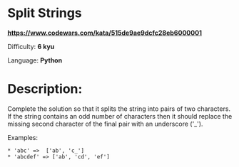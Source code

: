 # Split Strings

**<https://www.codewars.com/kata/515de9ae9dcfc28eb6000001>**

Difficulty: **6 kyu**

Language: **Python**

# Description:

Complete the solution so that it splits the string into pairs of two characters. If the string contains an odd number of characters then it should replace the missing second character of the final pair with an underscore ('\_').


Examples:



```
* 'abc' =>  ['ab', 'c_']
* 'abcdef' => ['ab', 'cd', 'ef']

```

